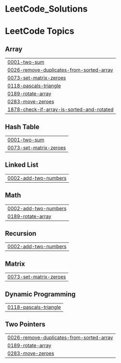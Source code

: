 # LeetCode_Solutions
<!---LeetCode Topics Start-->
# LeetCode Topics
## Array
|  |
| ------- |
| [0001-two-sum](https://github.com/CodeFusioner/LeetCode_Solutions/tree/master/0001-two-sum) |
| [0026-remove-duplicates-from-sorted-array](https://github.com/CodeFusioner/LeetCode_Solutions/tree/master/0026-remove-duplicates-from-sorted-array) |
| [0073-set-matrix-zeroes](https://github.com/CodeFusioner/LeetCode_Solutions/tree/master/0073-set-matrix-zeroes) |
| [0118-pascals-triangle](https://github.com/CodeFusioner/LeetCode_Solutions/tree/master/0118-pascals-triangle) |
| [0189-rotate-array](https://github.com/CodeFusioner/LeetCode_Solutions/tree/master/0189-rotate-array) |
| [0283-move-zeroes](https://github.com/CodeFusioner/LeetCode_Solutions/tree/master/0283-move-zeroes) |
| [1878-check-if-array-is-sorted-and-rotated](https://github.com/CodeFusioner/LeetCode_Solutions/tree/master/1878-check-if-array-is-sorted-and-rotated) |
## Hash Table
|  |
| ------- |
| [0001-two-sum](https://github.com/CodeFusioner/LeetCode_Solutions/tree/master/0001-two-sum) |
| [0073-set-matrix-zeroes](https://github.com/CodeFusioner/LeetCode_Solutions/tree/master/0073-set-matrix-zeroes) |
## Linked List
|  |
| ------- |
| [0002-add-two-numbers](https://github.com/CodeFusioner/LeetCode_Solutions/tree/master/0002-add-two-numbers) |
## Math
|  |
| ------- |
| [0002-add-two-numbers](https://github.com/CodeFusioner/LeetCode_Solutions/tree/master/0002-add-two-numbers) |
| [0189-rotate-array](https://github.com/CodeFusioner/LeetCode_Solutions/tree/master/0189-rotate-array) |
## Recursion
|  |
| ------- |
| [0002-add-two-numbers](https://github.com/CodeFusioner/LeetCode_Solutions/tree/master/0002-add-two-numbers) |
## Matrix
|  |
| ------- |
| [0073-set-matrix-zeroes](https://github.com/CodeFusioner/LeetCode_Solutions/tree/master/0073-set-matrix-zeroes) |
## Dynamic Programming
|  |
| ------- |
| [0118-pascals-triangle](https://github.com/CodeFusioner/LeetCode_Solutions/tree/master/0118-pascals-triangle) |
## Two Pointers
|  |
| ------- |
| [0026-remove-duplicates-from-sorted-array](https://github.com/CodeFusioner/LeetCode_Solutions/tree/master/0026-remove-duplicates-from-sorted-array) |
| [0189-rotate-array](https://github.com/CodeFusioner/LeetCode_Solutions/tree/master/0189-rotate-array) |
| [0283-move-zeroes](https://github.com/CodeFusioner/LeetCode_Solutions/tree/master/0283-move-zeroes) |
<!---LeetCode Topics End-->